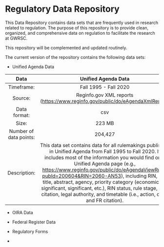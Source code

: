 # Regulatory Data Repository 


This Data Repository contains data sets that are frequently used in research related to regulation. The purpose of this repository is to provide clean, organized, and comprehensive data on regulation to facilitate the research at GWRSC.

This repository will be complemented and updated routinely.

The current version of the repository contains the following data sets:

* Unified Agenda Data

| Data       |  Unified Agenda Data                                                           | 
| :--------: | :-----------------------------------------------------------------------------:|
| Timeframe: | Fall 1995 - Fall 2020                                                          |
| Source:    | Reginfo.gov XML reports (https://www.reginfo.gov/public/do/eAgendaXmlReport)   |
| Data format: | csv                                                                          | 
| Size: | 223 MB                                                                              |
| Number of data points: | 204,427                                                            |
| Description: | This data set contains data for all rulemakings published in Unified Agenda from Fall 1995 to Fall 2020. It includes most of the information you would find on a Unified Agenda page (e.g., https://www.reginfo.gov/public/do/eAgendaViewRule?pubId=200604&RIN=2060-AN53), including RIN, rule title, abstract, agency, priority category (economically significant, significant, etc.), RIN status, rule stage, CFR citation, legal authority, and timetable (i.e., action, data, and FR citation). |

* OIRA Data  
* Federal Register Data

* Regulatory Forms
* 

